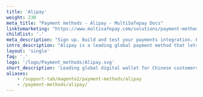 ```yaml
---
title: 'Alipay'
weight: 230
meta_title: "Payment methods - Alipay - MultiSafepay Docs"
linktomarketing: "https://www.multisafepay.com/solutions/payment-methods/alipay"
childlist: '.'
meta_description: "Sign up. Build and test your payments integration. Explore our products and services. Use our API Reference, SDKs, and wrappers. Get support."
intro_description: "Alipay is a leading global payment method that lets Chinese customers link their credit card or bank account to a digital wallet. It supports online, QR, and contactless POS payments, as well as international money transfers."
layout: 'single'
faq: '.'
logo: '/logo/Payment_methods/Alipay.svg' 
short_description: 'Leading global digital wallet for Chinese customers.'
aliases:
    - /support-tab/magento2/payment-methods/alipay
    - /payment-methods/alipay/
---
```




